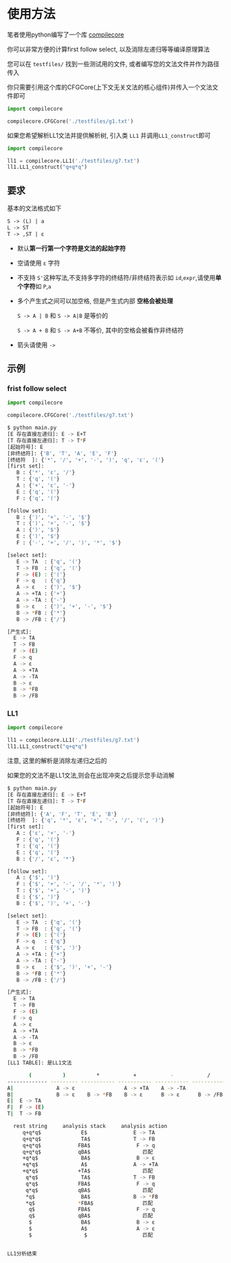 
# 使用方法

笔者使用python编写了一个库 [compilecore](https://github.com/luzhixing12345/CompileCore)

你可以非常方便的计算first follow select, 以及消除左递归等等编译原理算法

您可以在 `testfiles/` 找到一些测试用的文件, 或者编写您的文法文件并作为路径传入

你只需要引用这个库的CFGCore(上下文无关文法的核心组件)并传入一个文法文件即可

```python
import compilecore

compilecore.CFGCore('./testfiles/g1.txt')
```

如果您希望解析LL1文法并提供解析树, 引入类 `LL1` 并调用`LL1_construct`即可

```python
import compilecore

ll1 = compilecore.LL1('./testfiles/g7.txt')
ll1.LL1_construct("q+q*q")
```

## 要求

基本的文法格式如下

```txt
S -> (L) | a
L -> ST
T -> ,ST | ε
```

- 默认**第一行第一个字符是文法的起始字符**
- 空请使用 `ε` 字符
- 不支持 `S'`这种写法,不支持多字符的终结符/非终结符表示如 `id`,`expr`,请使用**单个字符**如 `P`,`a`
- 多个产生式之间可以加空格, 但是产生式内部 **空格会被处理**

  `S -> A | B` 和 `S -> A|B` 是等价的

  `S -> A + B` 和 `S -> A+B` 不等价, 其中的空格会被看作非终结符

- 箭头请使用 `->`

## 示例

### frist follow select

```python
import compilecore

compilecore.CFGCore('./testfiles/g7.txt')
```

```bash
$ python main.py
[E 存在直接左递归]: E -> E+T
[T 存在直接左递归]: T -> T*F
[起始符号]: E
[非终结符]: {'B', 'T', 'A', 'E', 'F'}
[终结符  ]: {'*', '/', '+', '-', ')', 'q', 'ε', '('}
[first set]:
   B : {'*', 'ε', '/'}
   T : {'q', '('}
   A : {'+', 'ε', '-'}
   E : {'q', '('}
   F : {'q', '('}

[follow set]:
   B : {')', '+', '-', '$'}
   T : {')', '+', '-', '$'}
   A : {')', '$'}
   E : {')', '$'}
   F : {'-', '+', '/', ')', '*', '$'}

[select set]:
   E -> TA  : {'q', '('}
   T -> FB  : {'q', '('}
   F -> (E) : {'('}
   F -> q   : {'q'}
   A -> ε   : {')', '$'}
   A -> +TA : {'+'}
   A -> -TA : {'-'}
   B -> ε   : {')', '+', '-', '$'}
   B -> *FB : {'*'}
   B -> /FB : {'/'}

[产生式]:
  E -> TA
  T -> FB
  F -> (E)
  F -> q
  A -> ε
  A -> +TA
  A -> -TA
  B -> ε
  B -> *FB
  B -> /FB
```

### LL1

```python
import compilecore

ll1 = compilecore.LL1('./testfiles/g7.txt')
ll1.LL1_construct("q+q*q")
```

注意, 这里的解析是消除左递归之后的

如果您的文法不是LL1文法,则会在出现冲突之后提示您手动消解

```bash
$ python main.py
[E 存在直接左递归]: E -> E+T
[T 存在直接左递归]: T -> T*F
[起始符号]: E
[非终结符]: {'A', 'F', 'T', 'E', 'B'}
[终结符  ]: {'q', '*', 'ε', '+', '-', '/', '(', ')'}
[first set]:
   A : {'ε', '+', '-'}
   F : {'q', '('}
   T : {'q', '('}
   E : {'q', '('}
   B : {'/', 'ε', '*'}

[follow set]:
   A : {'$', ')'}
   F : {'$', '+', '-', '/', '*', ')'}
   T : {'$', '+', '-', ')'}
   E : {'$', ')'}
   B : {'$', ')', '+', '-'}

[select set]:
   E -> TA  : {'q', '('}
   T -> FB  : {'q', '('}
   F -> (E) : {'('}
   F -> q   : {'q'}
   A -> ε   : {'$', ')'}
   A -> +TA : {'+'}
   A -> -TA : {'-'}
   B -> ε   : {'$', ')', '+', '-'}
   B -> *FB : {'*'}
   B -> /FB : {'/'}

[产生式]:
  E -> TA
  T -> FB
  F -> (E)
  F -> q
  A -> ε
  A -> +TA
  A -> -TA
  B -> ε
  B -> *FB
  B -> /FB
[LL1 TABLE]: 是LL1文法

       (          )          *           +           -           /          q          $
------------- --------- ----------- ----------- ----------- ----------- ---------- ---------
A|              A -> ε                A -> +TA    A -> -TA                           A -> ε
B|              B -> ε    B -> *FB    B -> ε      B -> ε      B -> /FB               B -> ε
E|  E -> TA                                                               E -> TA
F|  F -> (E)                                                              F -> q
T|  T -> FB                                                               T -> FB

  rest string     analysis stack     analysis action
     q+q*q$             E$               E -> TA
     q+q*q$             TA$              T -> FB
     q+q*q$            FBA$               F -> q
     q+q*q$            qBA$                 匹配
     +q*q$              BA$               B -> ε
     +q*q$              A$               A -> +TA
     +q*q$             +TA$                 匹配
      q*q$              TA$              T -> FB
      q*q$             FBA$               F -> q
      q*q$             qBA$                 匹配
      *q$               BA$              B -> *FB
      *q$              *FBA$                匹配
       q$              FBA$               F -> q
       q$              qBA$                 匹配
       $                BA$               B -> ε
       $                A$                A -> ε
       $                 $                  匹配


LL1分析结束
```